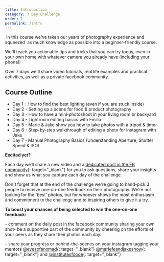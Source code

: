 ```yaml
---
title: Introduction
category: 7 Day Challenge
order: 1
permalink: /intro
---
```


&nbsp;In this course we've taken our years of photography experience and squeezed &nbsp;as much knowledge as possible into a beginner-friendly course.

We'll teach you actionable tips and tricks that you can try today, even in your own home with whatever camera you already have (including your phone\!)

Over 7 days we'll share video tutorials, real life examples and practical activities, as well as a private facebook community.

## **Course Outline**

* Day 1 - How to find the best lighting (even if you are stuck inside)
* Day 2 - Setting up a scene for food & product photography
* Day 3 - How to have a mini-photoshoot in your living room or backyard
* Day 4 - Lightroom editing basics with Emilio
* Day 5 - Marie & Jake show you how to take photos with a tripod & timer
* Day 6 - Step-by-step walkthrough of editing a photo for instagram with Jake
* Day 7 - Manual Photography Basics (Understanding Aperture, Shutter Speed & ISO)

**Excited yet? &nbsp;**

Each day we’ll share a new video and a&nbsp;[dedicated post in the FB community](https://www.facebook.com/groups/243183530226683/){: target="_blank"}&nbsp;for you to ask questions, share your insights and show us what you capture each day of the challenge.&nbsp;

Don't forget that at the end of the challenge we're going to hand-pick 3 people to receive one-on-one feedback on their photography. We're not looking for the 'best' photos, but for whoever shows the most enthusiasm and commitment to the challenge and to inspiring others to give it a try.&nbsp;

**To boost your chances of being selected to win the one-on-one feedback:&nbsp;**

\- comment on the daily post in the facebook community sharing your own shot- be a supportive part of the community by cheering on the efforts of your peers as they share their photos each day.

\- share your progress or behind-the-scenes on your instagram tagging your mentors [@eyesofanomad](http://www.instagram.com/eyesofanomad){: target="_blank"} [@mariefeandjakesnow](http://www.instagram.com/mariefeandjakesnow){: target="_blank"} and [@instituteofcode](http://www.instagram.com/instituteofcode){: target="_blank"} &nbsp;